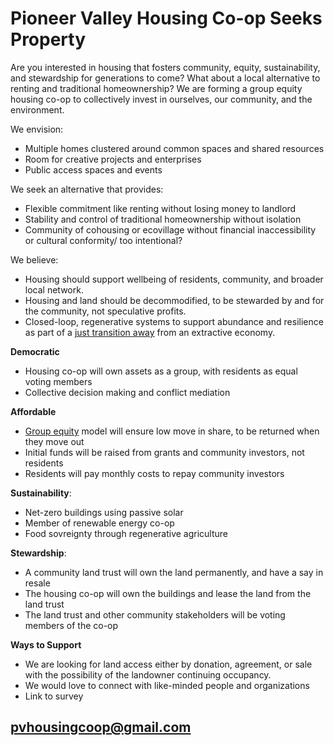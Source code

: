 # Pioneer Valley Housing Co-op Seeks Property 

Are you interested in housing that fosters community, equity, sustainability, and stewardship for generations to come? What about a local alternative to renting and traditional homeownership? We are forming a group equity housing co-op to collectively invest in ourselves, our community, and the environment.

We envision: 
* Multiple homes clustered around common spaces and shared resources  
* Room for creative projects and enterprises
* Public access spaces and events

We seek an alternative that provides:
* Flexible commitment like renting without losing money to landlord
* Stability and control of traditional homeownership without isolation
* Community of cohousing or ecovillage without financial inaccessibility or cultural conformity/ too intentional? 

We believe: 
* Housing should support wellbeing of residents, community, and broader local network. 
* Housing and land should be decommodified, to be stewarded by and for the community, not speculative profits.
* Closed-loop, regenerative systems to support abundance and resilience as part of a [just transition away](https://movementgeneration.org/wp-content/uploads/2016/11/JT_booklet_English_SPREADs_web.pdf) from an extractive economy.

**Democratic** 
* Housing co-op will own assets as a group, with residents as equal voting members
* Collective decision making and conflict mediation

**Affordable** 
* [Group equity](https://www.nasco.coop/development/handbook/equity) model will ensure low move in share, to be returned when they move out
* Initial funds will be raised from grants and community investors, not residents
* Residents will pay monthly costs to repay community investors

**Sustainability**:
* Net-zero buildings using passive solar 
* Member of renewable energy co-op
* Food sovreignty through regenerative agriculture 

**Stewardship**: 
* A community land trust will own the land permanently, and have a say in resale
* The housing co-op will own the buildings and lease the land from the land trust
* The land trust and other community stakeholders will be voting members of the co-op 

**Ways to Support**
* We are looking for land access either by donation, agreement, or sale with the possibility of the landowner continuing occupancy. 
* We would love to connect with like-minded people and organizations
* Link to survey

## [pvhousingcoop@gmail.com](pvhousingcoop@gmail.com)
